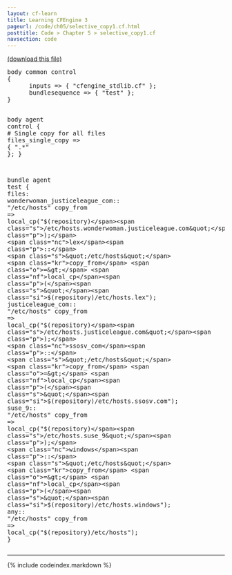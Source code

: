 ```yaml
---
layout: cf-learn
title: Learning CFEngine 3
pageurl: /code/ch05/selective_copy1.cf.html
posttitle: Code > Chapter 5 > selective_copy1.cf
navsection: code
---
```


[(download this file)](https://raw.github.com/zzamboni/cf-learn.info/master/src/ch05/selective_copy1.cf)

<div class="highlight"><pre><span class="k">body</span> <span class="k">common</span> <span class="k">control</span>
<span class="p">{</span>
      <span class="kr">inputs</span> <span class="o">=&gt;</span> <span class="p">{</span> <span class="s">&quot;cfengine_stdlib.cf&quot;</span> <span class="p">};</span>
      <span class="kr">bundlesequence</span> <span class="o">=&gt;</span> <span class="p">{</span> <span class="s">&quot;test&quot;</span> <span class="p">};</span>
<span class="p">}</span>

<span class="k">body</span> <span class="k">agent</span> <span class="k">control</span>
<span class="p">{</span>
      <span class="c"># Single copy for all files</span>
      <span class="kr">files_single_copy</span> <span class="o">=&gt;</span> <span class="p">{</span> <span class="s">&quot;.*&quot;</span> <span class="p">};</span> 
<span class="p">}</span>

<span class="k">bundle</span> <span class="k">agent</span> <span class="nf">test</span>
<span class="p">{</span>
  <span class="kd">files</span><span class="p">:</span> 
    <span class="nc">wonderwoman_justiceleague_com</span><span class="p">::</span>
      <span class="s">&quot;/etc/hosts&quot;</span>
        <span class="kr">copy_from</span> <span class="o">=&gt;</span> <span class="nf">local_cp</span><span class="p">(</span><span class="s">&quot;</span><span class="si">$(repository)</span><span class="s">/etc/hosts.wonderwoman.justiceleague.com&quot;</span><span class="p">);</span>
    <span class="nc">lex</span><span class="p">::</span>
      <span class="s">&quot;/etc/hosts&quot;</span>
        <span class="kr">copy_from</span> <span class="o">=&gt;</span> <span class="nf">local_cp</span><span class="p">(</span><span class="s">&quot;</span><span class="si">$(repository)</span><span class="s">/etc/hosts.lex&quot;</span><span class="p">);</span>
    <span class="nc">justiceleague_com</span><span class="p">::</span>
      <span class="s">&quot;/etc/hosts&quot;</span>
        <span class="kr">copy_from</span> <span class="o">=&gt;</span> <span class="nf">local_cp</span><span class="p">(</span><span class="s">&quot;</span><span class="si">$(repository)</span><span class="s">/etc/hosts.justiceleague.com&quot;</span><span class="p">);</span>
    <span class="nc">ssosv_com</span><span class="p">::</span>
      <span class="s">&quot;/etc/hosts&quot;</span>
        <span class="kr">copy_from</span> <span class="o">=&gt;</span> <span class="nf">local_cp</span><span class="p">(</span><span class="s">&quot;</span><span class="si">$(repository)</span><span class="s">/etc/hosts.ssosv.com&quot;</span><span class="p">);</span>
    <span class="nc">suse_9</span><span class="p">::</span>
      <span class="s">&quot;/etc/hosts&quot;</span>
        <span class="kr">copy_from</span> <span class="o">=&gt;</span> <span class="nf">local_cp</span><span class="p">(</span><span class="s">&quot;</span><span class="si">$(repository)</span><span class="s">/etc/hosts.suse_9&quot;</span><span class="p">);</span>
    <span class="nc">windows</span><span class="p">::</span>
      <span class="s">&quot;/etc/hosts&quot;</span>
        <span class="kr">copy_from</span> <span class="o">=&gt;</span> <span class="nf">local_cp</span><span class="p">(</span><span class="s">&quot;</span><span class="si">$(repository)</span><span class="s">/etc/hosts.windows&quot;</span><span class="p">);</span>
    <span class="nc">any</span><span class="p">::</span>
      <span class="s">&quot;/etc/hosts&quot;</span>
        <span class="kr">copy_from</span> <span class="o">=&gt;</span> <span class="nf">local_cp</span><span class="p">(</span><span class="s">&quot;</span><span class="si">$(repository)</span><span class="s">/etc/hosts&quot;</span><span class="p">);</span>
<span class="p">}</span>
</pre></div>


----

{% include codeindex.markdown %}
